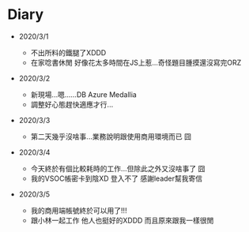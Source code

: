 # Diary

* 2020/3/1
  * 不出所料的鐵腿了XDDD
  * 在家唸書休閒 好像花太多時間在JS上惹...奇怪題目腫摸還沒寫完ORZ
  
* 2020/3/2
  * 新現場...嗯......DB Azure Medallia
  * 調整好心態趕快適應才行...
  
* 2020/3/3
  * 第二天幾乎沒啥事...業務說明跟使用商用環境而已 囧

* 2020/3/4
  * 今天終於有個比較耗時的工作...但除此之外又沒啥事了 囧
  * 我的VSOC帳密卡到陰XD 登入不了 感謝leader幫我寄信
  
* 2020/3/5
  * 我的商用端帳號終於可以用了!!!
  * 跟小林一起工作 他人也挺好的XDDD 而且原來跟我一樣很閒